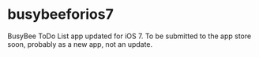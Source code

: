 busybeeforios7
===============
BusyBee ToDo List app updated for iOS 7.  To be submitted to the app store soon, probably as a new app, not an update.
